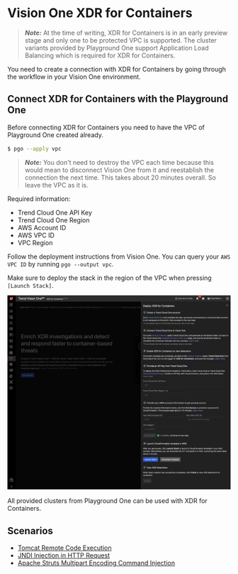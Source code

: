 # Vision One XDR for Containers

> ***Note:*** At the time of writing, XDR for Containers is in an early preview stage and only one to be protected VPC is supported. The cluster variants provided by Playground One support Application Load Balancing which is required for XDR for Containers.

You need to create a connection with XDR for Containers by going through the workflow in your Vision One environment.

## Connect XDR for Containers with the Playground One

Before connecting XDR for Containers you need to have the VPC of Playground One created already.

```sh
$ pgo --apply vpc
```

> ***Note:*** You don't need to destroy the VPC each time because this would mean to disconnect Vision One from it and reestablish the connection the next time. This takes about 20 minutes overall. So leave the VPC as it is.

Required information:

- Trend Cloud One API Key
- Trend Cloud One Region
- AWS Account ID
- AWS VPC ID
- VPC Region

Follow the deployment instructions from Vision One. You can query your `AWS VPC ID` by running `pgo --output vpc`.

Make sure to deploy the stack in the region of the VPC when pressing `[Launch Stack]`.

![alt text](images/xdr-for-containers-01.png "Connect VPC")

All provided clusters from Playground One can be used with XDR for Containers.

## Scenarios

- [Tomcat Remote Code Execution](../scenarios/xdr_for_containers-ecs-tomcat-rce.md)
- [JNDI Injection in HTTP Request](../scenarios/xdr_for_containers-ecs-log4j.md)
- [Apache Struts Multipart Encoding Command Injection](../scenarios/xdr_for_containers-ecs-struts.md)
